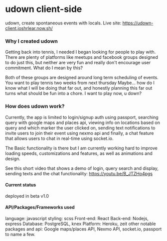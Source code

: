 # udown client-side
udown, create spontaneous events with locals.
Live site: https://udown-client.joshrlear.now.sh/

### Why I created udown
Getting back into tennis, I needed I began looking for people to play with. There are plenty of platforms like meetups and facebook groups designed to do just this, but neither are very fun and really don't encourage user commitment. What do I mean by this?

Both of these groups are designed around long term scheduling of events. You want to play tennis two weeks from next thursday Maybe... how do I know what I will be doing that far out, and honestly planning this far out turns what should be fun into a chore. I want to play now, u down?

### How does udown work?
Currently, the app is limited to login/signup auth using passport, searching query with google maps and places api, viewing info on locations based on query and which marker the user clicked on, sending text notifications to invite users to join their event using nexmo api and finally, a chat feature that allows users to chat in real-time using socket.io.

The Basic functionality is there but I am currently working hard to improve loading speeds, customizations and features, as well as animations and design.

See this short video that shows a demo of login, query search and display, sending texts and the chat functionality: https://youtu.be/B_JTZHo4pgs


#### Current status
deployed in beta v1.0

#### API/Packages/Frameworks used
language: javascript
styling: scss
Front-end: React
Back-end: Nodejs, express
Database: PostgreSQL, knex
Platform: Heroku, zeit
other notable packages and api:
Google maps/places API, Nexmo API, socket.io, passport to name a few.
